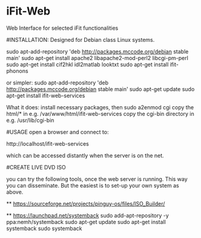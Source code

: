 # iFit-Web
Web Interface for selected iFit functionalities




#INSTALLATION:
Designed for Debian class Linux systems.

sudo apt-add-repository 'deb http://packages.mccode.org/debian stable main'
sudo apt-get install apache2 libapache2-mod-perl2 libcgi-pm-perl 
sudo apt-get install cif2hkl idl2matlab looktxt
sudo apt-get install ifit-phonons

or simpler:
sudo apt-add-repository 'deb http://packages.mccode.org/debian stable main'
sudo apt-get update
sudo apt-get install ifit-web-services

What it does:
install necessary packages, then
  sudo a2enmod cgi
  copy the html/*            in e.g. /var/www/html/ifit-web-services
  copy the cgi-bin directory in e.g. /usr/lib/cgi-bin

#USAGE
open a browser and connect to:

   http://localhost/ifit-web-services

which can be accessed distantly when the server is on the net.


#CREATE LIVE DVD ISO

you can try the following tools, once the web server is running.
This way you can disseminate. But the easiest is to set-up your own system as above.

** https://sourceforge.net/projects/pinguy-os/files/ISO_Builder/


** https://launchpad.net/systemback
sudo add-apt-repository -y ppa:nemh/systemback
sudo apt-get update
sudo apt-get install systemback
sudo systemback
